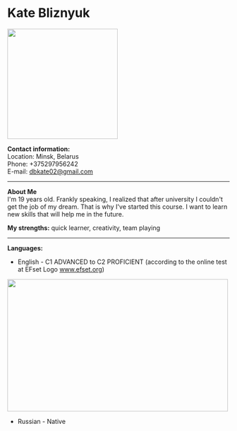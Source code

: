 **Kate Bliznyuk**
=====
<img src="https://github.com/katebliz02/rsschool-cv/blob/gh-pages/me.jpg" width="250" height="250" />

**Contact information:**  
Location: Minsk, Belarus  
Phone: +375297956242  
E-mail: dbkate02@gmail.com 

*****

**About Me**  
I'm 19 years old. Frankly speaking, I realized that after university I couldn't get the job of my dream. That is why I've started this course. I want to learn new skills that will help me in the future. 

**My strengths:** quick learner, creativity, team playing  

*****

**Languages:**    
- English - C1 ADVANCED to C2 PROFICIENT (according to the online test at EFset Logo www.efset.org)  
<img src="https://github.com/katebliz02/rsschool-cv/blob/gh-pages/photo.jpg" width="500" height="300" />  

- Russian - Native
  
